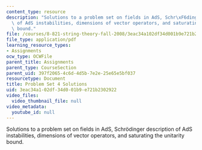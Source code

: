 ```yaml
---
content_type: resource
description: "Solutions to a problem set on fields in AdS, Schr\xF6dinger description\
  \ of AdS instabilities, dimensions of vector operators, and saturating the unitarity\
  \ bound."
file: /courses/8-821-string-theory-fall-2008/3eac34a102df34d001b9e721b2302922_soln04.pdf
file_type: application/pdf
learning_resource_types:
- Assignments
ocw_type: OCWFile
parent_title: Assignments
parent_type: CourseSection
parent_uid: 397f2065-4c6d-4d5b-7e2e-25e65e5bf037
resourcetype: Document
title: Problem Set 4 Solutions
uid: 3eac34a1-02df-34d0-01b9-e721b2302922
video_files:
  video_thumbnail_file: null
video_metadata:
  youtube_id: null
---
```

Solutions to a problem set on fields in AdS, Schrödinger description of AdS instabilities, dimensions of vector operators, and saturating the unitarity bound.

